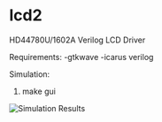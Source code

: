 # lcd2
HD44780U/1602A Verilog LCD Driver

Requirements:
-gtkwave
-icarus verilog

Simulation:
1. make gui

![Simulation Results](https://github.com/markthumes/lcd2/assets/66733828/400f4528-6d25-4eb4-9a92-b3297c83c01d)
